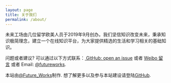 ```yaml
---
layout: page
title: 关于我们
permalink: /about/
---
```


未来工场由几位留学欧美人员于2019年9月创办。我们坚信知识改变未来，秉承知识极简理念，建立一个在线知识平台，为大家提供精选的生活和学习相关的基础知识。

问题或者建议? 可以通过以下方式联系：[ GitHub: open an issue](https://github.com/weilaiworks/weilaiworks.github.io/issues) 或者 
[ Weibo 留言](https://weibo.com/ftwk) 或者 Email: <a href="mailto:futureworks@foxmail.com">@futureworks</a>.

本站由[@Future_Works](https://weibo.com/ftwk)制作. 想了解更多以及参与本站建设请登陆[GitHub](https://github.com/weilaiworks).